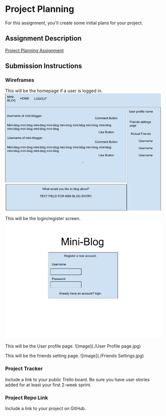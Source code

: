 # Project Planning
For this assignment, you'll create some initial plans for your project.

## Assignment Description
[Project Planning Assignment](https://education.launchcode.org/liftoff/modules/assignments/project-planning)

## Submission Instructions

### Wireframes
This will be the homepage if a user is logged in.
![image](./index.jpg)

This will be the login/register screen.
![image](./Mini-Blog.jpg)

This will be the User profile page.
![image](./User Profile page.jpg)

This will be the friends setting page.
![image](./Friends Settings.jpg)

### Project Tracker

Include a link to your public Trello board. Be sure you have user stories added for at least your first 2-week sprint.

### Project Repo Link

Include a link to your project on GitHub.
